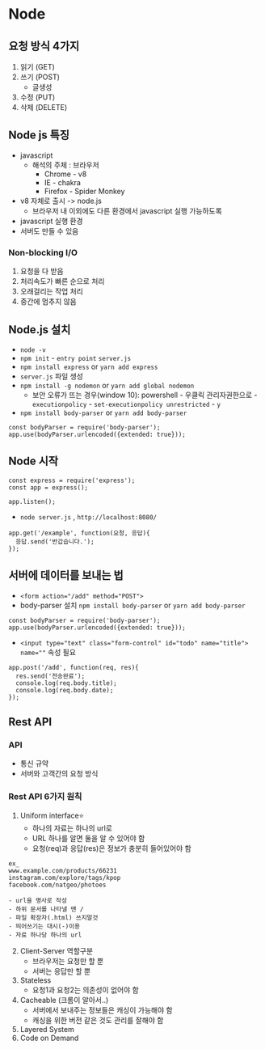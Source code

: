 # Node

## 요청 방식 4가지
1. 읽기 (GET)
2. 쓰기 (POST)
    * 글생성
3. 수정 (PUT)
4. 삭제 (DELETE)

## Node js 특징
* javascript
    * 해석의 주체 : 브라우저
        * Chrome - v8
        * IE - chakra
        * Firefox - Spider Monkey
* v8 자체로 출시 -> node.js
    * 브라우저 내 이외에도 다른 환경에서 javascript 실행 가능하도록
* javascript 실행 환경
* 서버도 만들 수 있음

### Non-blocking I/O
1. 요청을 다 받음 
2. 처리속도가 빠른 순으로 처리
3. 오래걸리는 작업 처리
4. 중간에 멈추지 않음

## Node.js 설치
* `node -v`
* `npm init` - `entry point` `server.js`
* `npm install express` or `yarn add express`
* `server.js` 파일 생성
* `npm install -g nodemon` or `yarn add global nodemon`
    * 보안 오류가 뜨는 경우(window 10): powershell - 우클릭 관리자권한으로 - `executionpolicy` - `set-executionpolicy unrestricted` - `y`
* `npm install body-parser` or `yarn add body-parser`
```
const bodyParser = require('body-parser');
app.use(bodyParser.urlencoded({extended: true}));
```


## Node 시작
```
const express = require('express');
const app = express();

app.listen();
```
* `node server.js` , `http://localhost:8080/`
```
app.get('/example', function(요청, 응답){
  응답.send('반갑습니다.');
});
```
## 서버에 데이터를 보내는 법
* `<form action="/add" method="POST">`
* body-parser 설치 `npm install body-parser` or `yarn add body-parser`
```
const bodyParser = require('body-parser');
app.use(bodyParser.urlencoded({extended: true}));
```
* `<input type="text" class="form-control" id="todo" name="title">` `name=""` 속성 필요
```
app.post('/add', function(req, res){
  res.send('전송완료');
  console.log(req.body.title);
  console.log(req.body.date);
});
```

## Rest API
### API 
* 통신 규약
* 서버와 고객간의 요청 방식

### Rest API 6가지 원칙
1. Uniform interface⭐️
    * 하나의 자료는 하나의 url로
    * URL 하나를 알면 둘을 알 수 있어야 함
    * 요청(req)과 응답(res)은 정보가 충분히 들어있어야 함
```
ex_
www.example.com/products/66231
instagram.com/explore/tags/kpop
facebook.com/natgeo/photoes

- url을 명사로 작성
- 하위 문서를 나타낼 땐 /
- 파일 확장자(.html) 쓰지말것 
- 띄어쓰기는 대시(-)이용
- 자료 하나당 하나의 url
```
2. Client-Server 역할구분
    * 브라우저는 요청만 할 뿐
    * 서버는 응답만 할 뿐
3. Stateless
    * 요청1과 요청2는 의존성이 없어야 함
4. Cacheable (크롬이 알아서..)
    * 서버에서 보내주는 정보들은 캐싱이 가능해야 함
    * 캐싱을 위한 버전 같은 것도 관리를 잘해야 함 
5. Layered System
6. Code on Demand